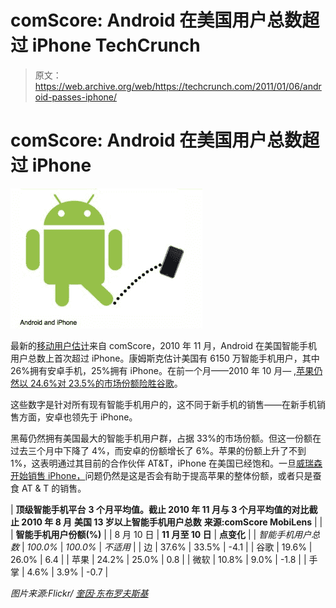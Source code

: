 # comScore: Android 在美国用户总数超过 iPhone TechCrunch

> 原文：<https://web.archive.org/web/https://techcrunch.com/2011/01/06/android-passes-iphone/>

# comScore: Android 在美国用户总数超过 iPhone

![](img/862c24ba500ed31d8cd86362c60d3fb2.png)

最新的[移动用户估计](https://web.archive.org/web/20230203000310/http://www.comscore.com/Press_Events/Press_Releases/2011/1/comScore_Reports_November_2010_U.S._Mobile_Subscriber_Market_Share)来自 comScore，2010 年 11 月，Android 在美国智能手机用户总数上首次超过 iPhone。康姆斯克估计美国有 6150 万智能手机用户，其中 26%拥有安卓手机，25%拥有 iPhone。在前一个月——2010 年 10 月— [,苹果仍然以 24.6%对 23.5%的市场份额险胜谷歌](https://web.archive.org/web/20230203000310/https://techcrunch.com/2010/12/03/comscore-android-approaching-ios-in-overall-u-s-smartphone-subscribers/)。

这些数字是针对所有现有智能手机用户的，这不同于新手机的销售——在新手机销售方面，安卓也领先于 iPhone。

黑莓仍然拥有美国最大的智能手机用户群，占据 33%的市场份额。但这一份额在过去三个月中下降了 4%，而安卓的份额增长了 6%。苹果的份额上升了不到 1%，这表明通过其目前的合作伙伴 AT&T，iPhone 在美国已经饱和。一旦[威瑞森开始销售 iPhone，](https://web.archive.org/web/20230203000310/https://techcrunch.com/2010/12/27/apple-verizon/)问题仍然是这是否会有助于提高苹果的整体份额，或者只是蚕食 AT & T 的销售。

| **顶级智能手机平台**
**3 个月平均值。截止 2010 年 11 月与 3 个月平均值的对比截止 2010 年 8 月**
**美国 13 岁以上智能手机用户总数**
**来源:comScore MobiLens** |
|  | **智能手机用户份额(%)** |
| 8 月 10 日 | **11 月至 10 日** | **点变化** |
| *智能手机用户总数* | *100.0%* | *100.0%* | *不适用* |
| 边 | 37.6% | 33.5% | -4.1 |
| 谷歌 | 19.6% | 26.0% | 6.4 |
| 苹果 | 24.2% | 25.0% | 0.8 |
| 微软 | 10.8% | 9.0% | -1.8 |
| 手掌 | 4.6% | 3.9% | -0.7 |

*图片来源:Flickr/ [奎因·东布罗夫斯基](https://web.archive.org/web/20230203000310/http://www.flickr.com/photos/quinnanya/4754719107/)*